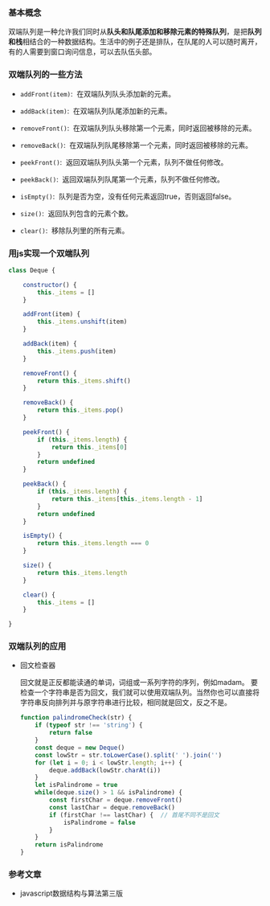 ### 基本概念
双端队列是一种允许我们同时从**队头和队尾添加和移除元素的特殊队列**，是把**队列和栈**相结合的一种数据结构。生活中的例子还是排队，在队尾的人可以随时离开，有的人需要到窗口询问信息，可以去队伍头部。

### 双端队列的一些方法
- `addFront(item)`: &nbsp;在双端队列队头添加新的元素。

- `addBack(item)`: &nbsp;在双端队列队尾添加新的元素。

- `removeFront()`: &nbsp;在双端队列队头移除第一个元素，同时返回被移除的元素。

- `removeBack()`: &nbsp;在双端队列队尾移除第一个元素，同时返回被移除的元素。

- `peekFront()`: &nbsp;返回双端队列队头第一个元素，队列不做任何修改。

- `peekBack()`: &nbsp;返回双端队列队尾第一个元素，队列不做任何修改。

- `isEmpty()`: &nbsp;队列是否为空，没有任何元素返回true，否则返回false。

- `size()`: &nbsp;返回队列包含的元素个数。

- `clear()`: &nbsp;移除队列里的所有元素。

### 用js实现一个双端队列

```js
class Deque {

    constructor() {
        this._items = []
    }

    addFront(item) {
        this._items.unshift(item)
    }

    addBack(item) {
        this._items.push(item)
    }

    removeFront() {
        return this._items.shift()
    }

    removeBack() {
        return this._items.pop()
    }

    peekFront() {
        if (this._items.length) {
            return this._items[0]
        }
        return undefined
    }

    peekBack() {
        if (this._items.length) {
            return this._items[this._items.length - 1]
        }
        return undefined
    }

    isEmpty() {
        return this._items.length === 0
    }

    size() {
        return this._items.length
    }

    clear() {
        this._items = []
    }

}

```

### 双端队列的应用
- 回文检查器

    回文就是正反都能读通的单词，词组或一系列字符的序列，例如madam。
    要检查一个字符串是否为回文，我们就可以使用双端队列。当然你也可以直接将字符串反向排列并与原字符串进行比较，相同就是回文，反之不是。
    ```js
    function palindromeCheck(str) {
        if (typeof str !== 'string') {
            return false
        }
        const deque = new Deque()
        const lowStr = str.toLowerCase().split(' ').join('')
        for (let i = 0; i < lowStr.length; i++) {
            deque.addBack(lowStr.charAt(i)) 
        }
        let isPalindrome = true
        while(deque.size() > 1 && isPalindrome) {
            const firstChar = deque.removeFront()
            const lastChar = deque.removeBack()
            if (firstChar !== lastChar) {  // 首尾不同不是回文
                isPalindrome = false
            }
        }
        return isPalindrome
    }
    ```

### 参考文章
- javascript数据结构与算法第三版
